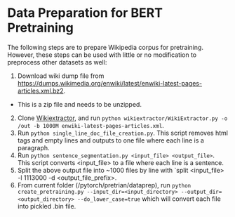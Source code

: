 # Data Preparation for BERT Pretraining
The following steps are to prepare Wikipedia corpus for pretraining. However, these steps can be used with little or no modification to preprocess other datasets as well:

1. Download wiki dump file from https://dumps.wikimedia.org/enwiki/latest/enwiki-latest-pages-articles.xml.bz2.
  - This is a zip file and needs to be unzipped.
2. Clone [Wikiextractor](https://github.com/attardi/wikiextractor), and run
`python wikiextractor/WikiExtractor.py -o /out -b 1000M enwiki-latest-pages-articles.xml`.
3. Run `python single_line_doc_file_creation.py`. This script removes html tags and empty lines and outputs to one file where each line is a paragraph.
4. Run `python sentence_segmentation.py <input_file> <output_file>`. This script converts <input_file> to a file where each line is a sentence.
5. Split the above output file into ~1000 files by line with `split <input_file> -l 1113000 -d <output_file_prefix>.
6. From current folder (/pytorch/pretrian/dataprep), run `python create_pretraining.py --input_dir=<input_directory> --output_dir=<output_directory> --do_lower_case=true` which will convert each file into pickled .bin file.
